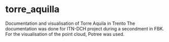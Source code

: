 # torre_aquilla
Documentation and visualisation of Torre Aquila  in Trento
The documentation was done for ITN-DCH project during a secondment in FBK.
For the visualisation of the point cloud, Potree was used. 
